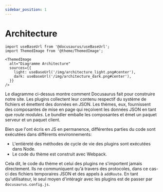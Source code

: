 ```yaml
---
sidebar_position: 1
---
```


# Architecture

```mdx-code-block
import useBaseUrl from '@docusaurus/useBaseUrl';
import ThemedImage from '@theme/ThemedImage';

<ThemedImage
  alt="Diagramme Architecture"
  sources={{
    light: useBaseUrl('/img/architecture_light.png#center'),
    dark: useBaseUrl('/img/architecture_dark.png#center'),
  }}
/>
```
Le diagramme ci-dessus montre comment Docusaurus fait pour construire notre site. Les plugins collectent leur contenu respectif du système de fichiers et émettent des données en JSON. Les thèmes, eux, fournissent des composantes de mise en page qui reçoivent les données JSON en tant que _route modules_. Le bundler emballe les composantes et émet un paquet serveur et un paquet client.

Bien que l'ont écris en JS en permanence, différentes parties du code sont exécutées dans différents environnements:
- L'entièreté des méthodes de cycle de vie des plugins sont exécutées dans Node.
- Le code du thème est construit avec Webpack.

Cela dit, le code du thème et celui des plugins ne s'importent jamais directement. Ils ne communiquent qu'à travers des protocoles, dans ce cas-ci des fichiers temporaires JSON et des appels à `addRoute`. En tant qu'utilisateur, le seul moyen d'intéragir avec les plugins est de passer par `docusaurus.config.js`.